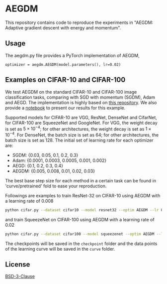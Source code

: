# AEGDM
This repository contains code to reproduce the experiments in "AEGDM: Adaptive gradient descent with energy and momentum".

## Usage
The aegdm.py file provides a PyTorch implementation of AEGDM,

```python3
optimizer = aegdm.AEGDM(model.parameters(), lr=0.02)
```

## Examples on CIFAR-10 and CIFAR-100
We test AEGDM on the standard CIFAR-10 and CIFAR-100 image classification tasks, comparing with SGD with momentum (SGDM), Adam and AEGD. 
The implementation is highly based on [this repository](https://github.com/Luolc/AdaBound). We also provide a [notebook](./visualization.ipynb) to present our results for this example.

Supported models for CIFAR-10 are VGG, ResNet, DenseNet and CifarNet, for CIFAR-100 are SqueezeNet and GoogleNet.
For VGG, the weight decay is set as $5\times10^{-4}$; for other architectures, the weight decay is set as $1\times10^{-4}$.
For DenseNet, the batch size is set as 64; for other architectures, the batch size is set as 128. The initial set of learning rate for each optimizer are:

* SGDM: {0.03, 0.05, 0.1, 0.2, 0.3}
* Adam: {0.0001, 0.0003, 0.0005, 0.001, 0.002}
* AEGD: {0.1, 0.2, 0.3, 0.4}
* AEGDM: {0.005, 0.008, 0.01, 0.02, 0.03}

The best base step size for each method in a certain task can be found in 'curve/pretrained' fold to ease your reproduction.

Followings are examples to train ResNet-32 on CIFAR-10 using AEGDM with a learning rate of 0.008

```bash
python cifar.py --dataset cifar10 --model resnet32 --optim AEGDM --lr 0.008
```
and train SqueezeNet on CIFAR-100 using AEGDM with a learning rate of 0.02
```bash
python cifar.py --dataset cifar100 --model squeezenet --optim AEGDM --lr 0.02
```
The checkpoints will be saved in the `checkpoint` folder and the data points of the learning curve will be saved in the `curve` folder.


## License
[BSD-3-Clause](./LICENSE)
